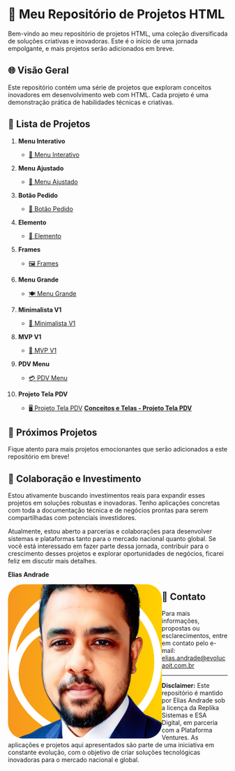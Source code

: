 # 🚀 Meu Repositório de Projetos HTML

Bem-vindo ao meu repositório de projetos HTML, uma coleção diversificada de soluções criativas e inovadoras. Este é o início de uma jornada empolgante, e mais projetos serão adicionados em breve.

## 🌐 Visão Geral

Este repositório contém uma série de projetos que exploram conceitos inovadores em desenvolvimento web com HTML. Cada projeto é uma demonstração prática de habilidades técnicas e criativas.

## 📁 Lista de Projetos

1. **Menu Interativo**
   - [🍔 Menu Interativo](https://chaos4455.github.io/HTML-Projects/CARDAPIO-INTERATIVO/menu.html)

2. **Menu Ajustado**
   - [🔄 Menu Ajustado](https://chaos4455.github.io/HTML-Projects/CARDAPIO-INTERATIVO/menuajustado.html)

3. **Botão Pedido**
   - [🛒 Botão Pedido](https://chaos4455.github.io/HTML-Projects/CARDAPIO-INTERATIVO/BOTAOPEDIDO.html)

4. **Elemento**
   - [🎨 Elemento](https://chaos4455.github.io/HTML-Projects/CARDAPIO-INTERATIVO/ELEMENT.html)

5. **Frames**
   - [🖼️ Frames](https://chaos4455.github.io/HTML-Projects/CARDAPIO-INTERATIVO/FRAMES.html)

6. **Menu Grande**
   - [🍽️ Menu Grande](https://chaos4455.github.io/HTML-Projects/CARDAPIO-INTERATIVO/MENU-GRANDE.html)

7. **Minimalista V1**
   - [🌌 Minimalista V1](https://chaos4455.github.io/HTML-Projects/CARDAPIO-INTERATIVO/MINIMALISTA-V1.html)

8. **MVP V1**
   - [🚀 MVP V1](https://chaos4455.github.io/HTML-Projects/CARDAPIO-INTERATIVO/MVPV1.html)

9. **PDV Menu**
   - [💳 PDV Menu](https://chaos4455.github.io/HTML-Projects/CARDAPIO-INTERATIVO/PDV-MENU.html)

10. **Projeto Tela PDV**
    - [🖥️ Projeto Tela PDV](https://chaos4455.github.io/HTML-Projects/CARDAPIO-INTERATIVO/PROJETOTELAPDV.html)
[**Conceitos e Telas - Projeto Tela PDV**](conceito-menu.md)



## 🚀 Próximos Projetos

Fique atento para mais projetos emocionantes que serão adicionados a este repositório em breve!

## 🤝 Colaboração e Investimento

Estou ativamente buscando investimentos reais para expandir esses projetos em soluções robustas e inovadoras. Tenho aplicações concretas com toda a documentação técnica e de negócios prontas para serem compartilhadas com potenciais investidores.

Atualmente, estou aberto a parcerias e colaborações para desenvolver sistemas e plataformas tanto para o mercado nacional quanto global. Se você está interessado em fazer parte dessa jornada, contribuir para o crescimento desses projetos e explorar oportunidades de negócios, ficarei feliz em discutir mais detalhes.

**Elias Andrade**

[<img align="left" alt="LinkedIn" src="https://raw.githubusercontent.com/chaos4455/HTML-Projects/main/img/profile.png" width="70%" />](https://www.linkedin.com/in/itilmgf)

## 📧 Contato

Para mais informações, propostas ou esclarecimentos, entre em contato pelo e-mail: elias.andrade@evolucaoit.com.br

---

**Disclaimer:**
Este repositório é mantido por Elias Andrade sob a licença da Replika Sistemas e ESA Digital, em parceria com a Plataforma Ventures. As aplicações e projetos aqui apresentados são parte de uma iniciativa em constante evolução, com o objetivo de criar soluções tecnológicas inovadoras para o mercado nacional e global.

